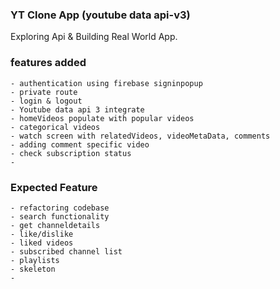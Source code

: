 ### YT Clone App (youtube data api-v3)
Exploring Api & Building Real World App.

### features added
```
- authentication using firebase signinpopup
- private route
- login & logout
- Youtube data api 3 integrate
- homeVideos populate with popular videos
- categorical videos
- watch screen with relatedVideos, videoMetaData, comments
- adding comment specific video
- check subscription status
- 
```

### Expected Feature 

```
- refactoring codebase
- search functionality
- get channeldetails 
- like/dislike
- liked videos
- subscribed channel list
- playlists
- skeleton
- 
```